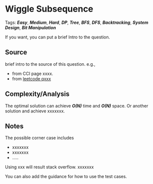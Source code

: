 [comment]: <> (This is a comment, it will not be included. For every question commit to the repository, you should put this readme file in the question/problem folder as a readme file, rename it to README.md)

# Wiggle Subsequence
Tags: ___Easy___, ___Medium___, ___Hard___, ___DP___, ___Tree___, ___BFS___, ___DFS___, ___Backtracking___, ___System Design___, ___Bit Manipulation___

If you want, you can put a brief Intro to the question.

## Source
brief intro to the source of this question. e.g.,
* from CCI page xxxx.
* from [leetcode qxxx](https://www.google.com)

## Complexity/Analysis
The optimal solution can achieve ___O(N)___ time and ___O(N)___ space. Or another solution and achieve xxxxxxx.

## Notes
The possible corner case includes
* xxxxxxx
* xxxxxxx
* .....

Using xxx will result stack overflow. xxxxxxx

You can also add the guidance for how to use the test cases.
